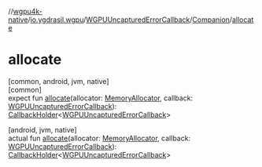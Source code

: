 //[wgpu4k-native](../../../../index.md)/[io.ygdrasil.wgpu](../../index.md)/[WGPUUncapturedErrorCallback](../index.md)/[Companion](index.md)/[allocate](allocate.md)

# allocate

[common, android, jvm, native]\
[common]\
expect fun [allocate](allocate.md)(allocator: [MemoryAllocator](../../../ffi/-memory-allocator/index.md), callback: [WGPUUncapturedErrorCallback](../index.md)): [CallbackHolder](../../../ffi/-callback-holder/index.md)&lt;[WGPUUncapturedErrorCallback](../index.md)&gt;

[android, jvm, native]\
actual fun [allocate](allocate.md)(allocator: [MemoryAllocator](../../../ffi/-memory-allocator/index.md), callback: [WGPUUncapturedErrorCallback](../index.md)): [CallbackHolder](../../../ffi/-callback-holder/index.md)&lt;[WGPUUncapturedErrorCallback](../index.md)&gt;